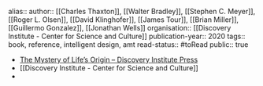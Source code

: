alias::
author:: [[Charles Thaxton]], [[Walter Bradley]], [[Stephen C. Meyer]], [[Roger L. Olsen]], [[David Klinghofer]], [[James Tour]], [[Brian Miller]], [[Guillermo Gonzalez]], [[Jonathan Wells]]
organisation:: [[Discovery Institute - Center for Science and Culture]] 
publication-year:: 2020
tags:: book, reference, intelligent design, amt
read-status:: #toRead 
public:: true

- [The Mystery of Life’s Origin – Discovery Institute Press](https://discoveryinstitutepress.com/book/the-mystery-of-lifes-origin/)
- [[Discovery Institute - Center for Science and Culture]]
-